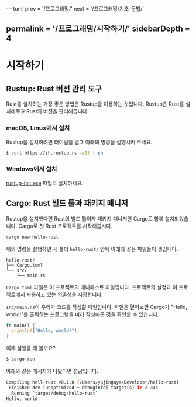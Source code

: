 ---toml
prev = '/프로그래밍/'
next = '/프로그래밍/기초-문법/'

permalink = '/프로그래밍/시작하기/'
sidebarDepth = 4
---

# 시작하기
## Rustup: Rust 버전 관리 도구
Rust를 설치하는 가장 좋은 방법은 Rustup을 이용하는 것입니다. Rustup은 Rust를 설치해주고 Rust의 버전을 관리해줍니다.

### macOS, Linux에서 설치
Rustup을 설치하려면 터미널을 열고 아래의 명령을 실행시켜 주세요.
```bash
$ curl https://sh.rustup.rs -sSf | sh
```

### Windows에서 설치
[rustup-init.exe](https://win.rustup.rs) 파일로 설치하세요.

## Cargo: Rust 빌드 툴과 패키지 매니저
Rustup을 설치했다면 Rust의 빌드 툴이자 패키지 매니저인 Cargo도 함께 설치되었습니다. Cargo로 첫 Rust 프로젝트를 시작해봅시다.
```bash
cargo new hello-rust
```
위의 명령을 실행하면 새 폴더 `hello-rust/` 안에 아래와 같은 파일들이 생깁니다.

    hello-rust/
    ├── Cargo.toml
    └── src/
        └── main.rs

`Cargo.toml` 파일은 이 프로젝트의 매니페스트 파일입니다. 프로젝트의 설정과 이 프로젝트에서 사용하고 있는 의존성을 저장합니다.

`src/main.rs`이 우리가 코드를 작성할 파일입니다. 파일을 열어보면 Cargo가 "Hello, world!"를 출력하는 프로그램을 미리 작성해둔 것을 확인할 수 있습니다.

```rust
fn main() {
  println!("Hello, world!");
}
```

이제 실행을 해 볼까요?

```bash
$ cargo run
```

아래와 같은 메시지가 나왔다면 성공입니다.

```bash
Compiling hell-rust v0.1.0 (/Users/yujingaya/Developer/hello-rust)               
 Finished dev [unoptimized + debuginfo] target(s) in 2.34s                    
  Running `target/debug/hello-rust`
Hello, world!
```